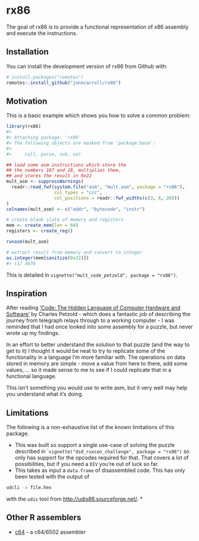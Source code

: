 
<!-- README.md is generated from README.Rmd. Please edit that file -->

# rx86

<!-- badges: start -->
<!-- badges: end -->

The goal of rx86 is to provide a functional representation of x86
assembly and execute the instructions.

## Installation

You can install the development version of rx86 from Github with:

``` r
# install.packages("remotes")
remotes::install_github("jonocarroll/rx86")
```

## Motivation

This is a basic example which shows you how to solve a common problem:

``` r
library(rx86)
#> 
#> Attaching package: 'rx86'
#> The following objects are masked from 'package:base':
#> 
#>     call, parse, sub, xor

## load some asm instructions which store the 
## the numbers 167 and 28, multiplies them, 
## and stores the result in 0x22
mult_asm <- suppressWarnings(
  readr::read_fwf(system.file("asm", "mult.asm", package = "rx86"), 
                  col_types = "ccc",
                  col_positions = readr::fwf_widths(c(3, 6, 20)))
)
colnames(mult_asm) <- c("addr", "bytecode", "instr")

# create blank slate of memory and registers
mem <- create_mem(len = 64)
registers <- create_reg()

runasm(mult_asm)

# extract result from memory and convert to integer
as.integer(mem[sanitize(0x22)])
#> [1] 4676
```

This is detailed in `vignette("mult_code_petzold", package = "rx86")`.

## Inspiration

After reading [‘Code: The Hidden Language of Computer Hardware and
Software’](https://en.wikipedia.org/wiki/Code:_The_Hidden_Language_of_Computer_Hardware_and_Software)
by Charles Petzold - which does a fantastic job of describing the
journey from telegraph relays through to a working computer - I was
reminded that I had once looked into some assembly for a puzzle, but
never wrote up my findings.

In an effort to better understand the solution to that puzzle (and the
way to get to it) I thought it would be neat to try to replicate some of
the functionality in a language I’m more familiar with. The operations
on data stored in memory are simple - move a value from here to there,
add some values, … so it made sense to me to see if I could replicate
that in a functional language.

This isn’t something you would use to write asm, but it very well may
help you understand what it’s doing.

## Limitations

The following is a non-exhaustive list of the known limitations of this
package.

-   This was built so support a single use-case of solving the puzzle
    described in \``vignette("dsd_ruxcon_challenge", package = "rx86")`
    so only has support for the opcodes required for that. That covers a
    lot of possibilities, but if you need a `DIV` you’re out of luck so
    far.
-   This takes as input a `data.frame` of disassembled code. This has
    only been tested with the output of

``` bash
udcli -x file.hex
```

with the `udis` tool from <http://udis86.sourceforge.net/>. \*

## Other R assemblers

-   [c64](https://github.com/coolbutuseless/r64) - a c64/6502 assembler

